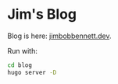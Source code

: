 # Jim's Blog

Blog is here: [jimbobbennett.dev](https://jimbobbennett.dev).

Run with:

```bash
cd blog
hugo server -D
```
